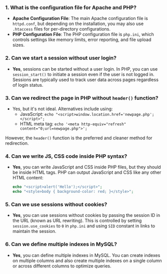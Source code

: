 ### 1. **What is the configuration file for Apache and PHP?**
   - **Apache Configuration File**: The main Apache configuration file is `httpd.conf`, but depending on the installation, you may also use `.htaccess` files for per-directory configurations.
   - **PHP Configuration File**: The PHP configuration file is `php.ini`, which controls settings like memory limits, error reporting, and file upload sizes.

### 2. **Can we start a session without user login?**
   - **Yes**, sessions can be started without a user login. In PHP, you can use `session_start()` to initiate a session even if the user is not logged in. Sessions are typically used to track user data across pages regardless of login status.

### 3. **Can we redirect the page in PHP without `header()` function?**
   - Yes, but it's not ideal. Alternatives include using:
     - JavaScript: `echo "<script>window.location.href='newpage.php';</script>";`
     - HTML meta tag: `echo '<meta http-equiv="refresh" content="0;url=newpage.php">';`
   
   However, the `header()` function is the preferred and cleaner method for redirection.

### 4. **Can we write JS, CSS code inside PHP syntax?**
   - **Yes**, you can write JavaScript and CSS inside PHP files, but they should be inside HTML tags. PHP can output JavaScript and CSS like any other HTML content:
     ```php
     echo "<script>alert('Hello');</script>";
     echo "<style>body { background-color: red; }</style>";
     ```

### 5. **Can we use sessions without cookies?**
   - **Yes**, you can use sessions without cookies by passing the session ID in the URL (known as URL rewriting). This is controlled by setting `session.use_cookies` to `0` in `php.ini` and using `SID` constant in links to maintain the session.

### 6. **Can we define multiple indexes in MySQL?**
   - **Yes**, you can define multiple indexes in MySQL. You can create indexes on multiple columns and also create multiple indexes on a single column or across different columns to optimize queries.

